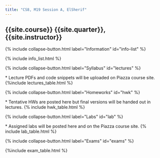 ```yaml
---
title: "CS8, M19 Session A, ElSherif"
---
```



## {{site.course}} {{site.quarter}}, {{site.instructor}}

{% include collapse-button.html label="Information" id="info-list" %}

<div class="collapse" id="info-list">
 <div class="card card-body">
  {% include info_list.html %}
 </div>
</div>


{% include collapse-button.html label="Syllabus" id="lectures" %}
<div class="collapse" id="lectures">
 <div class="card card-body" markdown="1">
  * Lecture PDFs and code snippets will be uploaded on Piazza course site.
   {%include lectures_table.html %}
 </div>
</div>

{% include collapse-button.html label="Homeworks" id="hwk" %}
<div class="collapse" id="hwk">
 <div class="card card-body">
  * Tentative HWs are posted here but final versions will be handed out in lectures. 
  {% include hwk_table.html %}
 </div>
</div>

{% include collapse-button.html label="Labs" id="lab" %}
<div class="collapse" id="lab">
 <div class="card card-body">
  * Assigned labs will be posted here and on the Piazza course site.
  {% include lab_table.html %}
 </div>
</div>


{% include collapse-button.html label="Exams" id="exams" %}
<div class="collapse" id="exams">
 <div class="card card-body">
  {%include exam_table.html %}
 </div>
</div>




